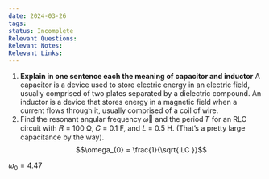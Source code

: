 ```yaml
---
date: 2024-03-26
tags: 
status: Incomplete
Relevant Questions: 
Relevant Notes: 
Relevant Links:
---
```

1. **Explain in one sentence each the meaning of capacitor and inductor**
	A capacitor is a device used to store electric energy in an electric field, usually comprised of two plates separated by a dielectric compound. An inductor is a device that stores energy in a magnetic field when a current flows through it, usually comprised of a coil of wire.
2. Find the resonant angular frequency 𝜔଴ and the period 𝑇 for an RLC circuit with 𝑅 = 100 Ω, 𝐶 = 0.1 F, and 𝐿 = 0.5 H. (That’s a pretty large capacitance by the way).
$$\omega_{0} = \frac{1}{\sqrt{ LC }}$$

$\omega_{0} = 4.47$